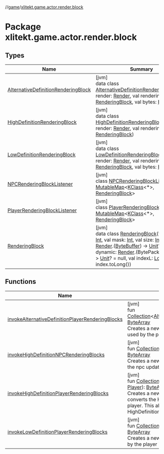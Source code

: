 //[game](../../index.md)/[xlitekt.game.actor.render.block](index.md)

# Package xlitekt.game.actor.render.block

## Types

| Name | Summary |
|---|---|
| [AlternativeDefinitionRenderingBlock](-alternative-definition-rendering-block/index.md) | [jvm]<br>data class [AlternativeDefinitionRenderingBlock](-alternative-definition-rendering-block/index.md)(val render: [Render](../xlitekt.game.actor.render/-render/index.md), val renderingBlock: [RenderingBlock](-rendering-block/index.md), val bytes: [ByteArray](https://kotlinlang.org/api/latest/jvm/stdlib/kotlin/-byte-array/index.html)) |
| [HighDefinitionRenderingBlock](-high-definition-rendering-block/index.md) | [jvm]<br>data class [HighDefinitionRenderingBlock](-high-definition-rendering-block/index.md)(val render: [Render](../xlitekt.game.actor.render/-render/index.md), val renderingBlock: [RenderingBlock](-rendering-block/index.md)) |
| [LowDefinitionRenderingBlock](-low-definition-rendering-block/index.md) | [jvm]<br>data class [LowDefinitionRenderingBlock](-low-definition-rendering-block/index.md)(val render: [Render](../xlitekt.game.actor.render/-render/index.md), val renderingBlock: [RenderingBlock](-rendering-block/index.md), val bytes: [ByteArray](https://kotlinlang.org/api/latest/jvm/stdlib/kotlin/-byte-array/index.html)) |
| [NPCRenderingBlockListener](-n-p-c-rendering-block-listener/index.md) | [jvm]<br>class [NPCRenderingBlockListener](-n-p-c-rendering-block-listener/index.md) : [MutableMap](https://kotlinlang.org/api/latest/jvm/stdlib/kotlin.collections/-mutable-map/index.html)&lt;[KClass](https://kotlinlang.org/api/latest/jvm/stdlib/kotlin.reflect/-k-class/index.html)&lt;*&gt;, [RenderingBlock](-rendering-block/index.md)&gt; |
| [PlayerRenderingBlockListener](-player-rendering-block-listener/index.md) | [jvm]<br>class [PlayerRenderingBlockListener](-player-rendering-block-listener/index.md) : [MutableMap](https://kotlinlang.org/api/latest/jvm/stdlib/kotlin.collections/-mutable-map/index.html)&lt;[KClass](https://kotlinlang.org/api/latest/jvm/stdlib/kotlin.reflect/-k-class/index.html)&lt;*&gt;, [RenderingBlock](-rendering-block/index.md)&gt; |
| [RenderingBlock](-rendering-block/index.md) | [jvm]<br>data class [RenderingBlock](-rendering-block/index.md)(val index: [Int](https://kotlinlang.org/api/latest/jvm/stdlib/kotlin/-int/index.html), val mask: [Int](https://kotlinlang.org/api/latest/jvm/stdlib/kotlin/-int/index.html), val size: [Int](https://kotlinlang.org/api/latest/jvm/stdlib/kotlin/-int/index.html), val fixed: [Render](../xlitekt.game.actor.render/-render/index.md).([ByteBuffer](https://docs.oracle.com/javase/8/docs/api/java/nio/ByteBuffer.html)) -&gt; [Unit](https://kotlinlang.org/api/latest/jvm/stdlib/kotlin/-unit/index.html)? = null, val dynamic: [Render](../xlitekt.game.actor.render/-render/index.md).(BytePacketBuilder) -&gt; [Unit](https://kotlinlang.org/api/latest/jvm/stdlib/kotlin/-unit/index.html)? = null, val indexL: [Long](https://kotlinlang.org/api/latest/jvm/stdlib/kotlin/-long/index.html) = index.toLong()) |

## Functions

| Name | Summary |
|---|---|
| [invokeAlternativeDefinitionPlayerRenderingBlocks](invoke-alternative-definition-player-rendering-blocks.md) | [jvm]<br>fun [Collection](https://kotlinlang.org/api/latest/jvm/stdlib/kotlin.collections/-collection/index.html)&lt;[AlternativeDefinitionRenderingBlock](-alternative-definition-rendering-block/index.md)&gt;.[invokeAlternativeDefinitionPlayerRenderingBlocks](invoke-alternative-definition-player-rendering-blocks.md)(): [ByteArray](https://kotlinlang.org/api/latest/jvm/stdlib/kotlin/-byte-array/index.html)<br>Creates a new ByteArray from a collection of AlternativeDefinitionRenderingBlock for players. This is used by the player update for both high and low definition updates that require outside player checks. |
| [invokeHighDefinitionNPCRenderingBlocks](invoke-high-definition-n-p-c-rendering-blocks.md) | [jvm]<br>fun [Collection](https://kotlinlang.org/api/latest/jvm/stdlib/kotlin.collections/-collection/index.html)&lt;[HighDefinitionRenderingBlock](-high-definition-rendering-block/index.md)&gt;.[invokeHighDefinitionNPCRenderingBlocks](invoke-high-definition-n-p-c-rendering-blocks.md)(): [ByteArray](https://kotlinlang.org/api/latest/jvm/stdlib/kotlin/-byte-array/index.html)<br>Creates a new ByteArray from a collection of HighDefinitionRenderingBlock for npcs. This is used by the npc update. |
| [invokeHighDefinitionPlayerRenderingBlocks](invoke-high-definition-player-rendering-blocks.md) | [jvm]<br>fun [Collection](https://kotlinlang.org/api/latest/jvm/stdlib/kotlin.collections/-collection/index.html)&lt;[HighDefinitionRenderingBlock](-high-definition-rendering-block/index.md)&gt;.[invokeHighDefinitionPlayerRenderingBlocks](invoke-high-definition-player-rendering-blocks.md)(player: [Player](../xlitekt.game.actor.player/-player/index.md)): [ByteArray](https://kotlinlang.org/api/latest/jvm/stdlib/kotlin/-byte-array/index.html)<br>Creates a new ByteArray of from a collection of HighDefinitionRenderingBlock for players. This also converts the HighDefinitionRenderingBlock into a LowDefinitionRenderingBlock and sets it to the player. This also invokes an alternative rendering block if applicable to this players HighDefinitionRenderingBlock. |
| [invokeLowDefinitionPlayerRenderingBlocks](invoke-low-definition-player-rendering-blocks.md) | [jvm]<br>fun [Collection](https://kotlinlang.org/api/latest/jvm/stdlib/kotlin.collections/-collection/index.html)&lt;[LowDefinitionRenderingBlock](-low-definition-rendering-block/index.md)&gt;.[invokeLowDefinitionPlayerRenderingBlocks](invoke-low-definition-player-rendering-blocks.md)(): [ByteArray](https://kotlinlang.org/api/latest/jvm/stdlib/kotlin/-byte-array/index.html)<br>Creates a new ByteArray from a collection of LowDefinitionRenderingBlock for players. This is used by the player info packet for building low definition blocks for players. |
